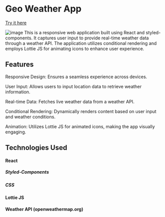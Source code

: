 # Geo Weather App
 [Try it here](https://geo-atjz.onrender.com)
 
 ![image](https://s6.ezgif.com/tmp/ezgif-6-9b4fc371be.gif)
This is a responsive web application built using React and styled-components. It captures user input to provide real-time weather data through a weather API. The application utilizes conditional rendering and employs Lottie JS for animating icons to enhance user experience.

## Features

Responsive Design: Ensures a seamless experience across devices.

User Input: Allows users to input location data to retrieve weather information.

Real-time Data: Fetches live weather data from a weather API.

Conditional Rendering: Dynamically renders content based on user input and weather conditions.

Animation: Utilizes Lottie JS for animated icons, making the app visually engaging.
## Technologies Used

#### React
##### Styled-Components
##### CSS
#### Lottie JS
#### Weather API (openweathermap.org)
 
